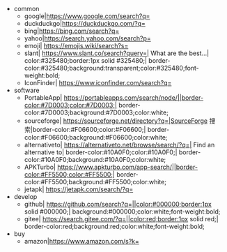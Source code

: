 - common
    - google|https://www.google.com/search?q=
    - duckduckgo|https://duckduckgo.com/?q=
    - bing|https://bing.com/search?q=
    - yahoo|https://search.yahoo.com/search?p=
	- emoji| https://emojis.wiki/search?s=
	- slant| https://www.slant.co/search?query=| What are the best...| color:#325480;border:1px solid #325480;| border-color:#325480;background:transparent;color:#325480;font-weight:bold;
	- IconFinder| https://www.iconfinder.com/search?q=
- software
	- PortableApp| https://portableapps.com/search/node/||border-color:#7D0003;color:#7D0003;| border-color:#7D0003;background:#7D0003;color:white;
	- sourceforge| https://sourceforge.net/directory?q=|SourceForge 搜索|border-color:#F06600;color:#F06600;| border-color:#F06600;background:#F06600;color:white;
	- alternativeto| https://alternativeto.net/browse/search/?q=| Find an alternative to| border-color:#10A0F0;color:#10A0F0;| border-color:#10A0F0;background:#10A0F0;color:white;
	- APKTurbo| https://www.apkturbo.com/app-search/||border-color:#FF5500;color:#FF5500;| border-color:#FF5500;background:#FF5500;color:white;
	- jetapk| https://jetapk.com/search/?q=
- develop
	- github| https://github.com/search?q=||color:#000000;border:1px solid #000000;| background:#000000;color:white;font-weight:bold;
	- gitee| https://search.gitee.com/?q=||color:red;border:1px solid red;| border-color:red;background:red;color:white;font-weight:bold;
- buy
    - amazon|https://www.amazon.com/s?k=


<script>WikiDocs_ShowSearch();</script>